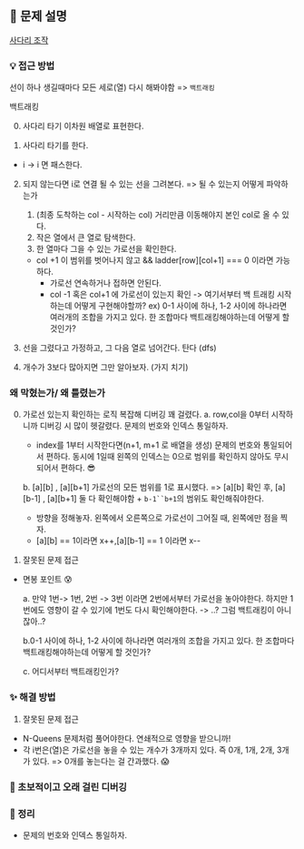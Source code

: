 ## 📌 문제 설명

[사다리 조작](https://www.acmicpc.net/problem/15684)

### 💡 접근 방법

선이 하나 생길때마다 모든 세로(열) 다시 해봐야함 => `백트래킹`

백트래킹

0. 사다리 타기 이차원 배열로 표현한다.

1. 사다리 타기를 한다.

- i -> i 면 패스한다.

2. 되지 않는다면 i로 연결 될 수 있는 선을 그려본다. => 될 수 있는지 어떻게 파악하는가

   1. (최종 도착하는 col - 시작하는 col) 거리만큼 이동해야지 본인 col로 올 수 있다.
   2. 작은 열에서 큰 열로 탐색한다.
   3. 한 열마다 그을 수 있는 가로선을 확인한다.

   - col +1 이 범위를 벗어나지 않고 && ladder[row][col+1] === 0 이라면 가능하다.
     - 가로선 연속하거나 접하면 안된다.
     - col -1 혹은 col+1 에 가로선이 있는지 확인
       -> 여기서부터 백 트래킹 시작하는데 어떻게 구현해야할까?
       ex) 0-1 사이에 하나, 1-2 사이에 하나라면 여러개의 조합을 가지고 있다. 한 조합마다 백트래킹해야하는데 어떻게 할 것인가?

3. 선을 그렸다고 가정하고, 그 다음 열로 넘어간다. 탄다 (dfs)
4. 개수가 3보다 많아지면 그만 알아보자. (가지 치기)

### 왜 막혔는가/ 왜 틀렸는가

0. 가로선 있는지 확인하는 로직 복잡해 디버깅 꽤 걸렸다.
   a. row,col을 0부터 시작하니까 디버깅 시 많이 헷갈렸다. 문제의 번호와 인덱스 통일하자.

   - index를 1부터 시작한다면(n+1, m+1 로 배열을 생성) 문제의 번호와 통일되어서 편하다. 동시에 1일때 왼쪽의 인덱스는 0으로 범위를 확인하지 않아도 무시되어서 편하다. 😎

   b. [a][b] , [a][b+1] 가로선의 모든 범위를 1로 표시했다.
   => [a][b] 확인 후, [a][b-1] , [a][b+1] 둘 다 확인해야함 + ` b-1``b+1 `의 범위도 확인해줘야한다.

   - 방향을 정해놓자. 왼쪽에서 오른쪽으로 가로선이 그어질 때, 왼쪽에만 점을 찍자.
   - [a][b] == 1이라면 x++,[a][b-1] == 1 이라면 x--

1. 잘못된 문제 접근

- 면봉 포인트 😰

  a. 만약 1번-> 1번, 2번 -> 3번 이라면 2번에서부터 가로선을 놓아야한다. 하지만 1번에도 영향이 갈 수 있기에 1번도 다시 확인해야한다. -> ..? 그럼 백트래킹이 아니잖아..?

  b.0-1 사이에 하나, 1-2 사이에 하나라면 여러개의 조합을 가지고 있다. 한 조합마다 백트래킹해야하는데 어떻게 할 것인가?

  c. 어디서부터 백트래킹인가?

### ✨ 해결 방법

1. 잘못된 문제 접근

- N-Queens 문제처럼 풀어야한다. 연쇄적으로 영향을 받으니까!
- 각 i번은(열)은 가로선을 놓을 수 있는 개수가 3개까지 있다. 즉 0개, 1개, 2개, 3개가 있다. => 0개를 놓는다는 걸 간과했다. 😱

### 🚨 초보적이고 오래 걸린 디버깅

### 📌 정리

- 문제의 번호와 인덱스 통일하자.
